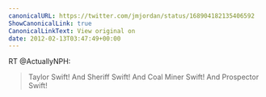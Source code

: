 ```yaml
---
canonicalURL: https://twitter.com/jmjordan/status/168904182135406592
ShowCanonicalLink: true
CanonicalLinkText: View original on
date: 2012-02-13T03:47:49+00:00
---
```

RT @ActuallyNPH:
> Taylor Swift! And Sheriff Swift! And Coal Miner Swift! And Prospector Swift!